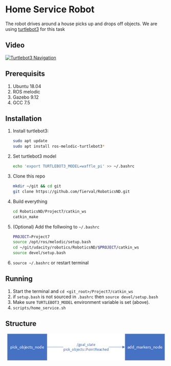 # Home Service Robot

The robot drives around a house picks up and drops off objects. We are using [turtlebot3](http://emanual.robotis.com/docs/en/platform/turtlebot3/overview/) for this task

## Video

[![Turtlebot3 Navigation](https://img.youtube.com/vi/dUE83tnyloI/0.jpg)](https://youtu.be/dUE83tnyloI?t=16)


## Prerequisits
1. Ubuntu 18.04
1. ROS melodic
1. Gazebo 9.12
1. GCC 7.5

## Installation

1. Install turtlebot3:

    ```sh
    sudo apt update
    sudo apt install ros-melodic-turtlebot3*
    ```
2. Set turtlebot3 model
    ```sh
    echo 'export TURTLEBOT3_MODEL=waffle_pi' >> ~/.bashrc
    ```
3. Clone this repo
    ```sh
    mkdir ~/git && cd git
    git clone https://github.com/fierval/RoboticsND.git
    ```
4. Build everything
    ```sh
    cd RoboticsND/Project7/catkin_ws
    catkin_make
    ```
5. (Optional) Add the follwoing to `~/.bashrc`
    ```sh
    PROJECT=Project7
    source /opt/ros/melodic/setup.bash
    cd ~/git/udacity/robotics/RoboticsND/$PROJECT/catkin_ws
    source devel/setup.bash
    ```
6. `source ~/.bashrc` or restart terminal

## Running

1. Start the terminal and `cd <git_root>/Project7/catkin_ws`
1. if `setup.bash` is not sourced in `.bashrc` then `source devel/setup.bash`
1. Make sure `TURTLEBOT3_MODEL` environment variable is set (above).
1. `scripts/home_service.sh`


## Structure

![structure](docs/images/structure.png)